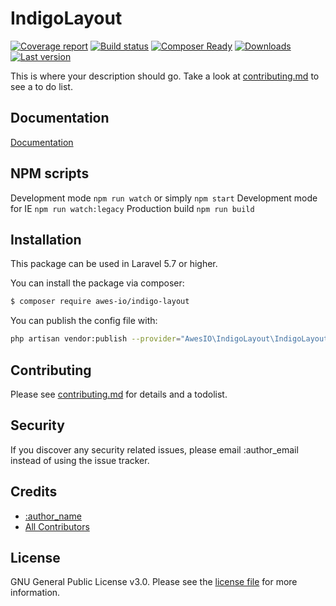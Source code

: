 # IndigoLayout

[![Coverage report](https://git.awescode.com/awes-io/indigo-layout/badges/master/coverage.svg)](https://www.pkgkit.com/)
[![Build status](https://git.awescode.com/awes-io/indigo-layout/badges/master/build.svg)](https://www.pkgkit.com/)
[![Composer Ready](https://www.pkgkit.com/awes-io/indigo-layout/status.svg)](https://www.pkgkit.com/)
[![Downloads](https://www.pkgkit.com/awes-io/indigo-layout/downloads.svg)](https://www.pkgkit.com/)
[![Last version](https://www.pkgkit.com/awes-io/indigo-layout/version.svg)](https://www.pkgkit.com/)


This is where your description should go. Take a look at [contributing.md](contributing.md) to see a to do list.

## Documentation

[Documentation](https://www.awes.io/documentation/components/indigo-layout)

## NPM scripts

Development mode `npm run watch` or simply `npm start`
Development mode for IE `npm run watch:legacy`
Production build `npm run build`

## Installation

This package can be used in Laravel 5.7 or higher. 

You can install the package via composer:

``` bash
$ composer require awes-io/indigo-layout
```

You can publish the config file with:

```bash
php artisan vendor:publish --provider="AwesIO\IndigoLayout\IndigoLayoutServiceProvider" --tag="config"
```

## Contributing

Please see [contributing.md](contributing.md) for details and a todolist.

## Security

If you discover any security related issues, please email :author_email instead of using the issue tracker.

## Credits

- [:author_name][link-author]
- [All Contributors][link-contributors]

## License

GNU General Public License v3.0. Please see the [license file](license.md) for more information.

[ico-version]: https://img.shields.io/packagist/v/awesio/indigolayout.svg?style=flat-square
[ico-downloads]: https://img.shields.io/packagist/dt/awesio/indigolayout.svg?style=flat-square
[ico-travis]: https://img.shields.io/travis/awesio/indigolayout/master.svg?style=flat-square
[ico-styleci]: https://styleci.io/repos/12345678/shield

[link-packagist]: https://packagist.org/packages/awesio/indigolayout
[link-downloads]: https://packagist.org/packages/awesio/indigolayout
[link-travis]: https://travis-ci.org/awesio/indigolayout
[link-styleci]: https://styleci.io/repos/12345678
[link-author]: https://github.com/awesio
[link-contributors]: ../../contributors]
